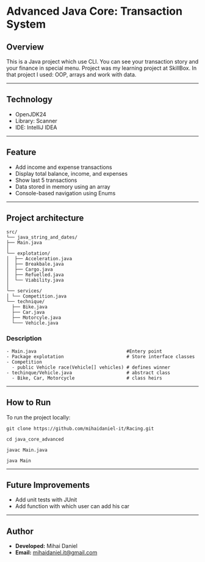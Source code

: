 # Advanced Java Core: Transaction System

## Overview

This is a Java project which use CLI. You can see your transaction story and your finance in special menu.
Project was my learning project at SkillBox. In that project I used: OOP, arrays and work with data.

---

## Technology 

- OpenJDK24
- Library: Scanner
- IDE: IntelliJ IDEA 

---

## Feature
- Add income and expense transactions
- Display total balance, income, and expenses
- Show last 5 transactions
- Data stored in memory using an array
- Console-based navigation using Enums

---

## Project architecture
```
src/
└── java_string_and_dates/
├── Main.java 
│
└── explotation/
│  ├── Acceleration.java 
│  ├── Breakbale.java
│  ├── Cargo.java 
│  ├── Refuelled.java
│  └── Viability.java 
│
└── services/
│ └── Competition.java
└── technique/
  ├── Bike.java 
  ├── Car.java
  ├── Motorcyle.java 
  └─── Vehicle.java
```
### Description
```
- Main.java                                 #Entery point
- Package explotation                       # Store interface classes
- Competition 
  - public Vehicle race(Vehicle[] vehicles) # defines winner
- techinque/Vehicle.java                    # abstract class 
  - Bike, Car, Motorcycle                   # class heirs
```
---

## How to Run

To run the project locally:

```
git clone https://github.com/mihaidaniel-it/Racing.git

cd java_core_advanced     

javac Main.java

java Main
```
---

## Future Improvements
- Add unit tests with JUnit
- Add function with which user can add his car

---


## Author

- **Developed:** Mihai Daniel
- **Email:** [mihaidaniel.it@gmail.com](mailto:mihaidaniel.it@gmail.com)
